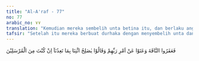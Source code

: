 ```yaml
---
title: "Al-A'raf - 77"
no: 77
arabic_no: ٧٧
translation: "Kemudian mereka sembelih unta betina itu, dan berlaku angkuh terhadap perintah Tuhannya. Mereka berkata, “Wahai Saleh! Buktikanlah ancaman kamu kepada kami, jika benar engkau salah seorang rasul.”"
tafsir: "Setelah itu mereka berbuat durhaka dengan menyembelih unta dan menentang perintah-perintah Allah yang disampaikan kepada mereka oleh Nabi Saleh. Mereka memanggil seorang sesamanya untuk membunuh unta itu, seperti dijelaskan oleh firman Allah: \n\nMaka mereka memanggil kawannya, lalu dia menangkap (unta itu) dan memotongnya. (al-Qamar/54: 29)\n\nTetapi dalam ayat 77 dikatakan, bahwa yang membunuh unta itu adalah orang banyak di kalangan mereka. Hal mana menunjukkan perbuatan kejahatan (tindak pidana) seseorang, dipandang perbuatan pidana orang banyak apabila orang yang melakukan pidana itu atas persetujuan orang banyak atau perintah mereka. Maka tanggung jawab atas tindak pidana itu dipikulkan kepadanya dan orang banyak secara bersama-sama, dan azab ditimpakan kepada mereka. Mereka kemudian menantang Nabi Saleh agar mendatangkan azab yang dijanjikan kepada mereka, yaitu azab Allah, jika benar-benar Saleh utusan Allah yang menyampaikan ancaman dari Allah."
---
```

فَعَقَرُوا النَّاقَةَ وَعَتَوْا عَنْ اَمْرِ رَبِّهِمْ وَقَالُوْا يٰصٰلِحُ ائْتِنَا بِمَا تَعِدُنَآ اِنْ كُنْتَ مِنَ الْمُرْسَلِيْنَ 